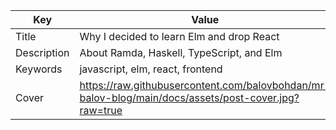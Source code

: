 | Key           | Value                                                                                                |
| ------------- | ---------------------------------------------------------------------------------------------------- |
| Title         | Why I decided to learn Elm and drop React                                                            |
| Description   | About Ramda, Haskell, TypeScript, and Elm                                                            |
| Keywords      | javascript, elm, react, frontend                                                                     |
| Cover         | https://raw.githubusercontent.com/balovbohdan/mr-balov-blog/main/docs/assets/post-cover.jpg?raw=true |
